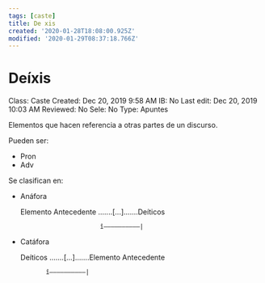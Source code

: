 ```yaml
---
tags: [caste]
title: De xis
created: '2020-01-28T18:08:00.925Z'
modified: '2020-01-29T08:37:18.766Z'
---
```


# Deíxis

Class: Caste
Created: Dec 20, 2019 9:58 AM
IB: No
Last edit: Dec 20, 2019 10:03 AM
Reviewed: No
Sele: No
Type: Apuntes

Elementos que hacen referencia a otras partes de un discurso.

Pueden ser:

- Pron
- Adv

Se clasifican en:

- Anáfora

    Elemento Antecedente .......[...].......Deíticos

                            î——————————|

- Catáfora

    Deíticos .......[...].......Elemento Antecedente

             î——————————|
